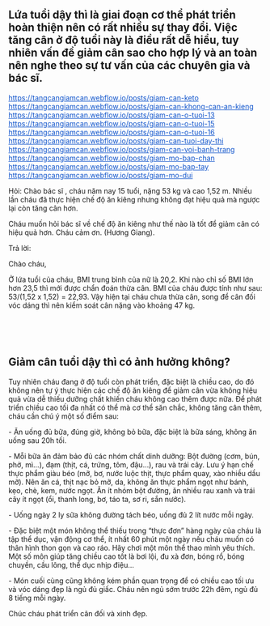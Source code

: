 <h2>Lứa tuổi dậy thì là giai đoạn cơ thể phát triển hoàn thiện nên có rất nhiều sự thay đổi. Việc tăng cân ở độ tuổi này là điều rất dễ hiểu, tuy nhiên vấn đề giảm cân sao cho hợp lý và an toàn nên nghe theo sự tư vấn của các chuyên gia và bác sĩ.</h2>

<div><a href="https://tangcangiamcan.webflow.io/posts/giam-can-keto" style="color: rgb(17, 85, 204);" target="_blank">https://tangcangiamcan.webflow.io/posts/giam-can-keto</a><br />
<a href="https://tangcangiamcan.webflow.io/posts/giam-can-khong-can-an-kieng" style="color: rgb(17, 85, 204);" target="_blank">https://tangcangiamcan.webflow.io/posts/giam-can-khong-can-an-kieng</a><br />
<a href="https://tangcangiamcan.webflow.io/posts/giam-can-o-tuoi-13" style="color: rgb(17, 85, 204);" target="_blank">https://tangcangiamcan.webflow.io/posts/giam-can-o-tuoi-13</a><br />
<a href="https://tangcangiamcan.webflow.io/posts/giam-can-o-tuoi-15" style="color: rgb(17, 85, 204);" target="_blank">https://tangcangiamcan.webflow.io/posts/giam-can-o-tuoi-15</a><br />
<a href="https://tangcangiamcan.webflow.io/posts/giam-can-o-tuoi-16" style="color: rgb(17, 85, 204);" target="_blank">https://tangcangiamcan.webflow.io/posts/giam-can-o-tuoi-16</a><br />
<a href="https://tangcangiamcan.webflow.io/posts/giam-can-tuoi-day-thi" style="color: rgb(17, 85, 204);" target="_blank">https://tangcangiamcan.webflow.io/posts/giam-can-tuoi-day-thi</a><br />
<a href="https://tangcangiamcan.webflow.io/posts/giam-can-voi-banh-trang" style="color: rgb(17, 85, 204);" target="_blank">https://tangcangiamcan.webflow.io/posts/giam-can-voi-banh-trang</a><br />
<a href="https://tangcangiamcan.webflow.io/posts/giam-mo-bap-chan" style="color: rgb(17, 85, 204);" target="_blank">https://tangcangiamcan.webflow.io/posts/giam-mo-bap-chan</a><br />
<a href="https://tangcangiamcan.webflow.io/posts/giam-mo-bap-tay" style="color: rgb(17, 85, 204);" target="_blank">https://tangcangiamcan.webflow.io/posts/giam-mo-bap-tay</a><br />
<a href="https://tangcangiamcan.webflow.io/posts/giam-mo-dui" style="color: rgb(17, 85, 204);" target="_blank">https://tangcangiamcan.webflow.io/posts/giam-mo-dui</a></div>

<div>
<p>Hỏi: Chào bác sĩ , cháu năm nay 15 tuổi, nặng 53 kg và cao 1,52 m. Nhiều lần cháu đã thực hiện chế độ ăn kiêng nhưng không đạt hiệu quả mà ngược lại còn tăng cân hơn.</p>

<p>Cháu muốn hỏi bác sĩ về chế độ ăn kiêng như thế nào là tốt để giảm cân có hiệu quả hơn. Cháu cảm ơn.&nbsp;(Hương Giang).</p>

<p>Trả lời:</p>

<p>Chào cháu,</p>

<p>Ở lứa tuổi của cháu, BMI trung bình của nữ là 20,2. Khi nào chỉ số BMI lớn hơn 23,5 thì mới được chẩn đoán thừa cân. BMI của cháu được tính như sau: 53/(1,52 x 1,52) = 22,93. Vậy hiện tại cháu chưa thừa cân, song để cân đối vóc dáng thì nên kiểm soát cân nặng vào khoảng 47 kg.</p>

<p>&nbsp;</p>

<div>
<div><img alt="" id="img_248609" src="http://giadinh.mediacdn.vn/k:thumb_w/640/2015/a-3-1448513738669/giam-can-tuoi-day-thi-co-anh-huong-khong-.jpg" /></div>

<div>&nbsp;</div>
</div>

<h2>Giảm cân tuổi dậy thì có ảnh hưởng không?</h2>

<p>Tuy nhiên cháu đang ở độ tuổi còn phát triển, đặc biệt là chiều cao, do đó không nên tự ý thực hiện các chế độ ăn kiêng để giảm cân vừa không hiệu quả vừa dễ thiếu dưỡng chất khiến cháu không cao thêm được nữa. Để phát triển chiều cao tối đa nhất có thể mà cơ thể săn chắc, không tăng cân thêm, cháu cần chú ý một số điểm sau:</p>

<p>- Ăn uống đủ bữa, đúng giờ, không bỏ bữa, đặc biệt là bữa sáng, không ăn uống sau 20h tối.</p>

<p>- Mỗi bữa ăn đảm bảo đủ các nhóm chất dinh dưỡng: Bột đường (cơm, bún, phở, mì&hellip;), đạm (thịt, cá, trứng, tôm, đậu&hellip;), rau và trái cây. Lưu ý hạn chế thực phẩm giàu béo (mỡ, bơ, nước luộc thịt, thực phẩm quay, xào nhiều dầu mỡ). Nên ăn cá, thịt nạc bỏ mỡ, da, không ăn thực phẩm ngọt như bánh, kẹo, chè, kem, nước ngọt. Ăn ít nhóm bột đường, ăn nhiều rau xanh và trái cây ít ngọt (ổi, thanh long, bơ, táo ta, sơ ri, sắn nước).</p>

<p>- Uống ngày 2 ly sữa không đường tách béo, uống đủ 2 lít nước mỗi ngày.</p>

<p>- Đặc biệt một món không thể thiếu trong &ldquo;thực đơn&rdquo; hàng ngày của cháu là tập thể dục, vận động cơ thể, ít nhất 60 phút một ngày nếu cháu muốn có thân hình thon gọn và cao ráo. Hãy chơi một môn thể thao mình yêu thích. Một số môn giúp tăng chiều cao tốt là bơi lội, đu xà đơn, bóng rổ, bóng chuyền, cầu lông, thể dục nhịp điệu...</p>

<p>- Món cuối cùng cũng không kém phần quan trọng để có chiều cao tối ưu và vóc dáng đẹp là ngủ đủ giấc. Cháu nên ngủ sớm trước 22h đêm, ngủ đủ 8 tiếng mỗi ngày.</p>

<p>Chúc cháu phát triển cân đối và xinh đẹp.</p>
</div>
